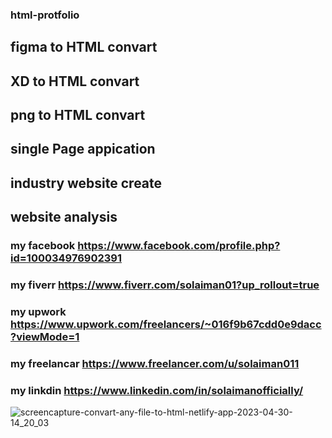 ﻿### html-protfolio
 ## figma to HTML convart
 ## XD to HTML convart
 ## png to HTML convart
 ## single Page appication
 ## industry website create
 ## website analysis
 ### my facebook https://www.facebook.com/profile.php?id=100034976902391
 ### my fiverr  https://www.fiverr.com/solaiman01?up_rollout=true
 ### my upwork https://www.upwork.com/freelancers/~016f9b67cdd0e9dacc?viewMode=1
 ### my freelancar https://www.freelancer.com/u/solaiman011
 ### my linkdin https://www.linkedin.com/in/solaimanofficially/
![screencapture-convart-any-file-to-html-netlify-app-2023-04-30-14_20_03](https://user-images.githubusercontent.com/93696273/235343152-b236282e-d163-454b-8db0-8be4230e3f89.png)
